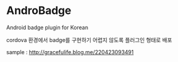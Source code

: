 # AndroBadge
Android badge plugin for Korean

cordova 환경에서 badge를 구현하기 어렵지 않도록 플러그인 형태로 배포

sample : http://gracefulife.blog.me/220423093491
